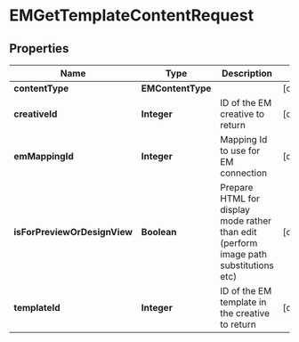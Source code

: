 

# EMGetTemplateContentRequest


## Properties

| Name | Type | Description | Notes |
|------------ | ------------- | ------------- | -------------|
|**contentType** | **EMContentType** |  |  [optional] |
|**creativeId** | **Integer** | ID of the EM creative to return |  [optional] |
|**emMappingId** | **Integer** | Mapping Id to use for EM connection |  [optional] |
|**isForPreviewOrDesignView** | **Boolean** | Prepare HTML for display mode rather than edit (perform image path substitutions etc) |  [optional] |
|**templateId** | **Integer** | ID of the EM template in the creative to return |  [optional] |



